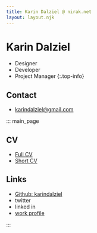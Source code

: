 ```yaml
---
title: Karin Dalziel @ nirak.net
layout: layout.njk
---
```


# Karin Dalziel

- Designer
- Developer
- Project Manager
{:.top-info}

## Contact

- karindalziel@gmail.com

::: main_page
## CV

- [Full CV](cv_long)
- [Short CV](cv_short)

## Links

- [Github: karindalziel](https://github.com/karindalziel/)
- twitter
- linked in
- [work profile](https://cdrh.unl.edu/about/staff/dalziel)

:::

